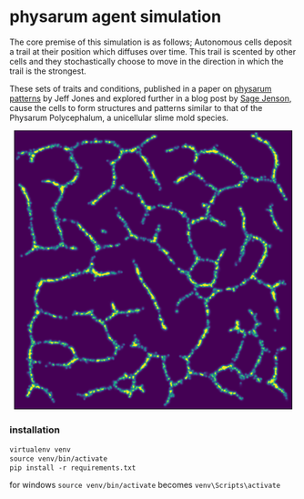 # physarum agent simulation
The core premise of this simulation is as follows; Autonomous cells deposit a trail at their position which diffuses over time. This trail is scented by other cells and they stochastically choose to move in the direction in which the trail is the strongest.

These sets of traits and conditions, published in a paper on [physarum patterns](https://uwe-repository.worktribe.com/output/980579) by Jeff Jones and explored further in a blog post by [Sage Jenson](https://sagejenson.com/physarum), cause the cells to form structures and patterns similar to that of the Physarum Polycephalum, a unicellular slime mold species.

<p align="center">
  <img width="489" height="490" src="/images/image1.png">
</p>


### installation
```
virtualenv venv 
source venv/bin/activate
pip install -r requirements.txt
```

for windows
```source venv/bin/activate``` becomes ```venv\Scripts\activate ``` 

